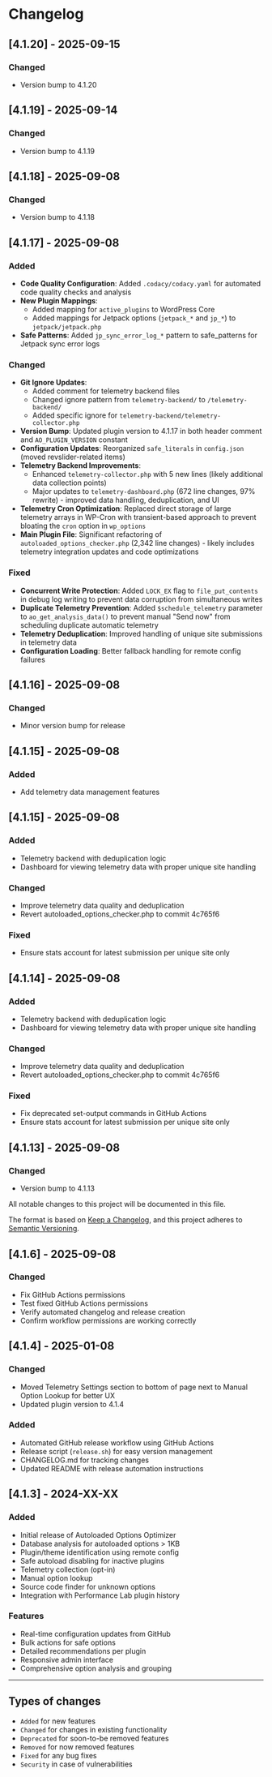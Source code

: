 # Changelog

## [4.1.20] - 2025-09-15

### Changed
- Version bump to 4.1.20

## [4.1.19] - 2025-09-14

### Changed
- Version bump to 4.1.19



## [4.1.18] - 2025-09-08

### Changed
- Version bump to 4.1.18

## [4.1.17] - 2025-09-08

### Added
- **Code Quality Configuration**: Added `.codacy/codacy.yaml` for automated code quality checks and analysis
- **New Plugin Mappings**:
  - Added mapping for `active_plugins` to WordPress Core
  - Added mappings for Jetpack options (`jetpack_*` and `jp_*`) to `jetpack/jetpack.php`
- **Safe Patterns**: Added `jp_sync_error_log_*` pattern to safe_patterns for Jetpack sync error logs

### Changed
- **Git Ignore Updates**:
  - Added comment for telemetry backend files
  - Changed ignore pattern from `telemetry-backend/` to `/telemetry-backend/`
  - Added specific ignore for `telemetry-backend/telemetry-collector.php`
- **Version Bump**: Updated plugin version to 4.1.17 in both header comment and `AO_PLUGIN_VERSION` constant
- **Configuration Updates**: Reorganized `safe_literals` in `config.json` (moved revslider-related items)
- **Telemetry Backend Improvements**:
  - Enhanced `telemetry-collector.php` with 5 new lines (likely additional data collection points)
  - Major updates to `telemetry-dashboard.php` (672 line changes, 97% rewrite) - improved data handling, deduplication, and UI
- **Telemetry Cron Optimization**: Replaced direct storage of large telemetry arrays in WP-Cron with transient-based approach to prevent bloating the `cron` option in `wp_options`
- **Main Plugin File**: Significant refactoring of `autoloaded_options_checker.php` (2,342 line changes) - likely includes telemetry integration updates and code optimizations

### Fixed
- **Concurrent Write Protection**: Added `LOCK_EX` flag to `file_put_contents` in debug log writing to prevent data corruption from simultaneous writes
- **Duplicate Telemetry Prevention**: Added `$schedule_telemetry` parameter to `ao_get_analysis_data()` to prevent manual "Send now" from scheduling duplicate automatic telemetry
- **Telemetry Deduplication**: Improved handling of unique site submissions in telemetry data
- **Configuration Loading**: Better fallback handling for remote config failures

## [4.1.16] - 2025-09-08

### Changed
- Minor version bump for release

## [4.1.15] - 2025-09-08

### Added
- Add telemetry data management features



## [4.1.15] - 2025-09-08

### Added
- Telemetry backend with deduplication logic
- Dashboard for viewing telemetry data with proper unique site handling

### Changed
- Improve telemetry data quality and deduplication
- Revert autoloaded_options_checker.php to commit 4c765f6

### Fixed
- Ensure stats account for latest submission per unique site only



## [4.1.14] - 2025-09-08

### Added
- Telemetry backend with deduplication logic
- Dashboard for viewing telemetry data with proper unique site handling

### Changed
- Improve telemetry data quality and deduplication
- Revert autoloaded_options_checker.php to commit 4c765f6

### Fixed
- Fix deprecated set-output commands in GitHub Actions
- Ensure stats account for latest submission per unique site only



## [4.1.13] - 2025-09-08

### Changed
- Version bump to 4.1.13



All notable changes to this project will be documented in this file.

The format is based on [Keep a Changelog](https://keepachangelog.com/en/1.0.0/),
and this project adheres to [Semantic Versioning](https://semver.org/spec/v2.0.0.html).

## [4.1.6] - 2025-09-08

### Changed
- Fix GitHub Actions permissions
- Test fixed GitHub Actions permissions
- Verify automated changelog and release creation
- Confirm workflow permissions are working correctly

## [4.1.4] - 2025-01-08

### Changed
- Moved Telemetry Settings section to bottom of page next to Manual Option Lookup for better UX
- Updated plugin version to 4.1.4

### Added
- Automated GitHub release workflow using GitHub Actions
- Release script (`release.sh`) for easy version management
- CHANGELOG.md for tracking changes
- Updated README with release automation instructions

## [4.1.3] - 2024-XX-XX

### Added
- Initial release of Autoloaded Options Optimizer
- Database analysis for autoloaded options > 1KB
- Plugin/theme identification using remote config
- Safe autoload disabling for inactive plugins
- Telemetry collection (opt-in)
- Manual option lookup
- Source code finder for unknown options
- Integration with Performance Lab plugin history

### Features
- Real-time configuration updates from GitHub
- Bulk actions for safe options
- Detailed recommendations per plugin
- Responsive admin interface
- Comprehensive option analysis and grouping

---

## Types of changes
- `Added` for new features
- `Changed` for changes in existing functionality
- `Deprecated` for soon-to-be removed features
- `Removed` for now removed features
- `Fixed` for any bug fixes
- `Security` in case of vulnerabilities
